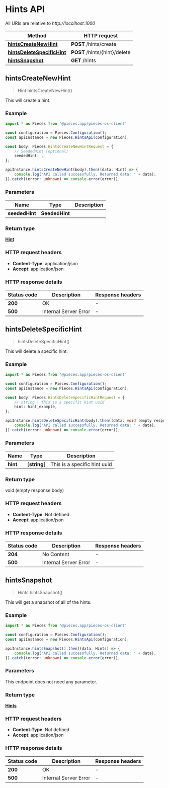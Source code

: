 # Hints API

All URIs are relative to *http://localhost:1000*

Method | HTTP request
------------- | -------------
[**hintsCreateNewHint**](HintsApi#hintscreatenewhint) | **POST** /hints/create
[**hintsDeleteSpecificHint**](HintsApi#hintsdeletespecifichint) | **POST** /hints/\{hint\}/delete
[**hintsSnapshot**](HintsApi#hintssnapshot) | **GET** /hints


## **hintsCreateNewHint**
> Hint hintsCreateNewHint()

This will create a hint.

### Example

```typescript
import * as Pieces from '@pieces.app/pieces-os-client'

const configuration = Pieces.Configuration();
const apiInstance = new Pieces.HintsApi(configuration);

const body: Pieces.HintsCreateNewHintRequest = {
    // SeededHint (optional)
    seededHint: ,
};

apiInstance.hintsCreateNewHint(body).then((data: Hint) => {
    console.log('API called successfully. Returned data: ' + data);
}).catch((error: unknown) => console.error(error));
```

### Parameters

Name | Type | Description
------------- | ------------- | ------------- 
 **seededHint** | **SeededHint**|  |


### Return type

[**Hint**](../models/Hint)

### HTTP request headers

- **Content-Type**: application/json
- **Accept**: application/json


### HTTP response details
| Status code | Description | Response headers
|-------------|-------------|------------------
**200** | OK |  -  |
**500** | Internal Server Error |  -  |

## **hintsDeleteSpecificHint**
> hintsDeleteSpecificHint()

This will delete a specific hint.

### Example

```typescript
import * as Pieces from '@pieces.app/pieces-os-client'

const configuration = Pieces.Configuration();
const apiInstance = new Pieces.HintsApi(configuration);

const body: Pieces.HintsDeleteSpecificHintRequest = {
    // string | This is a specific hint uuid
    hint: hint_example,
};

apiInstance.hintsDeleteSpecificHint(body).then((data: void (empty response body)) => {
    console.log('API called successfully. Returned data: ' + data);
}).catch((error: unknown) => console.error(error));
```

### Parameters

Name | Type | Description
------------- | ------------- | ------------- 
 **hint** | [**string**] | This is a specific hint uuid | defaults to undefined


### Return type

void (empty response body)

### HTTP request headers

- **Content-Type**: Not defined
- **Accept**: application/json


### HTTP response details
| Status code | Description | Response headers
|-------------|-------------|------------------
**204** | No Content |  -  |
**500** | Internal Server Error |  -  |

## **hintsSnapshot**
> Hints hintsSnapshot()

This will get a snapshot of all of the hints.

### Example

```typescript
import * as Pieces from '@pieces.app/pieces-os-client'

const configuration = Pieces.Configuration();
const apiInstance = new Pieces.HintsApi(configuration);

apiInstance.hintsSnapshot().then((data: Hints) => {
    console.log('API called successfully. Returned data: ' + data);
}).catch((error: unknown) => console.error(error));
```

### Parameters
This endpoint does not need any parameter.


### Return type

[**Hints**](../models/Hints)

### HTTP request headers

- **Content-Type**: Not defined
- **Accept**: application/json


### HTTP response details
| Status code | Description | Response headers
|-------------|-------------|------------------
**200** | OK |  -  |
**500** | Internal Server Error |  -  |


